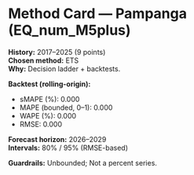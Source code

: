 # Method Card — Pampanga (EQ_num_M5plus)

**History:** 2017–2025 (9 points)  
**Chosen method:** ETS  
**Why:** Decision ladder + backtests.

**Backtest (rolling-origin):**
- sMAPE (%): 0.000
- MAPE (bounded, 0–1): 0.000
- WAPE (%): 0.000
- RMSE: 0.000

**Forecast horizon:** 2026–2029  
**Intervals:** 80% / 95% (RMSE-based)

**Guardrails:** Unbounded; Not a percent series.
